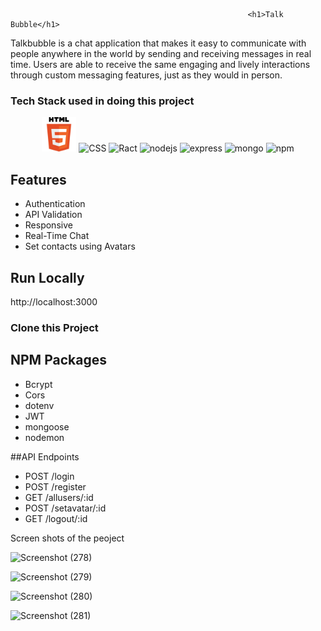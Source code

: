                                                          <h1>Talk Bubble</h1>
  
<p>Talkbubble is a chat application that makes it easy to communicate with people anywhere in the world by sending and receiving messages in real time. Users are able to receive the same engaging and lively interactions through custom messaging features, just as they would in person.
</p>


<h3>Tech Stack used in doing this project</h3>

<p align = "center">
<img src="https://github.com/PrinceCorwin/Useful-tech-icons/blob/main/images/HTML.png" alt="html" width="55" height="55"/>
<img src="https://user-images.githubusercontent.com/25181517/183898674-75a4a1b1-f960-4ea9-abcb-637170a00a75.png" alt="CSS" width="50" height="55"/>
<img src="https://cdn.iconscout.com/icon/free/png-512/free-react-1-282599.png?f=avif&w=256" alt="Ract" width="50" height="50"/>
<img src="https://cdn.iconscout.com/icon/free/png-512/free-node-js-3-1174937.png?f=avif&w=256" alt="nodejs" width="50" height="50"/>
<img src="https://res.cloudinary.com/kc-cloud/images/f_auto,q_auto/v1651772163/expressjslogo/expressjslogo.webp?_i=AA" alt="express" width="50" height="50"/>
 <img src="https://cdn.iconscout.com/icon/free/png-256/free-mongodb-3629020-3030245.png" alt="mongo" width="50" height="50"/> 

<img src="https://user-images.githubusercontent.com/25181517/121401671-49102800-c959-11eb-9f6f-74d49a5e1774.png" alt="npm" width="50" height="50"/>


## Features 
-  Authentication
-  API Validation
-  Responsive
-  Real-Time Chat
-  Set contacts using Avatars

## Run Locally
http://localhost:3000

### Clone this Project


## NPM Packages
- Bcrypt
- Cors
- dotenv
- JWT
- mongoose
- nodemon

##API Endpoints
- POST /login
- POST /register
- GET /allusers/:id
- POST /setavatar/:id
- GET /logout/:id

<p>Screen shots of the peoject</p>


![Screenshot (278)](https://github.com/ShradhaVastrakar/TalkBubble/assets/115460277/81c09497-861a-4de3-9bd4-6fb9477df662)

![Screenshot (279)](https://github.com/ShradhaVastrakar/TalkBubble/assets/115460277/15e609c9-c350-4f6f-ad90-be1553741239)

![Screenshot (280)](https://github.com/ShradhaVastrakar/TalkBubble/assets/115460277/90084566-d513-4560-854d-c1814b7ae6b4)

![Screenshot (281)](https://github.com/ShradhaVastrakar/TalkBubble/assets/115460277/ae9e6104-0b42-4653-9ff3-61010ce2524c)

